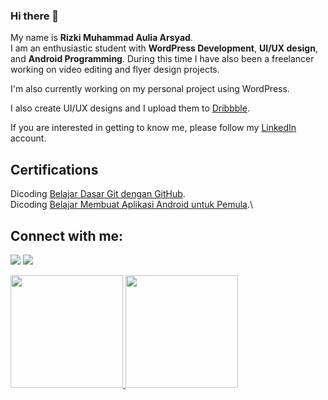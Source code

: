 ### Hi there 👋

My name is **Rizki Muhammad Aulia Arsyad**.\
I am an enthusiastic student with **WordPress Development**, **UI/UX design**, and **Android Programming**.
During this time I have also been a freelancer working on video editing and flyer design projects.

I'm also currently working on my personal project using WordPress.

I also create UI/UX designs and I upload them to
[Dribbble](https://dribbble.com/rzkarsyad).

If you are interested in getting to know me, please follow my [LinkedIn](https://www.linkedin.com/in/rzkarsyad/) account.

## Certifications
Dicoding [Belajar Dasar Git dengan GitHub](https://www.dicoding.com/certificates/EYX476G8RXDL).\
Dicoding [Belajar Membuat Aplikasi Android untuk Pemula](https://www.dicoding.com/certificates/1OP8D9792PQK).\

## Connect with me:
<p align="left">

<a href = "https://www.linkedin.com/in/https://www.linkedin.com/in/rzkarsyad//"><img src="https://img.icons8.com/fluent/48/000000/linkedin.png"/></a>
<a href = "https://www.instagram.com/rzkarsyad/"><img src="https://img.icons8.com/fluent/48/000000/instagram-new.png"/></a>

<p align="left">
<a href="https://github.com/rzkarsyad">
  <img height="180em" src="https://github-readme-stats-eight-theta.vercel.app/api?username=gilangadhan&show_icons=true&theme=algolia&include_all_commits=true&count_private=true"/>
  <img height="180em" src="https://github-readme-stats-eight-theta.vercel.app/api/top-langs/?username=gilangadhan&layout=compact&langs_count=8&theme=algolia"/>
</a>
</p>



<!--
**rzkarsyad/rzkarsyad** is a ✨ _special_ ✨ repository because its `README.md` (this file) appears on your GitHub profile.

Here are some ideas to get you started:

- 🔭 I’m currently working on ...
- 🌱 I’m currently learning ...
- 👯 I’m looking to collaborate on ...
- 🤔 I’m looking for help with ...
- 💬 Ask me about ...
- 📫 How to reach me: ...
- 😄 Pronouns: ...
- ⚡ Fun fact: ...
-->
